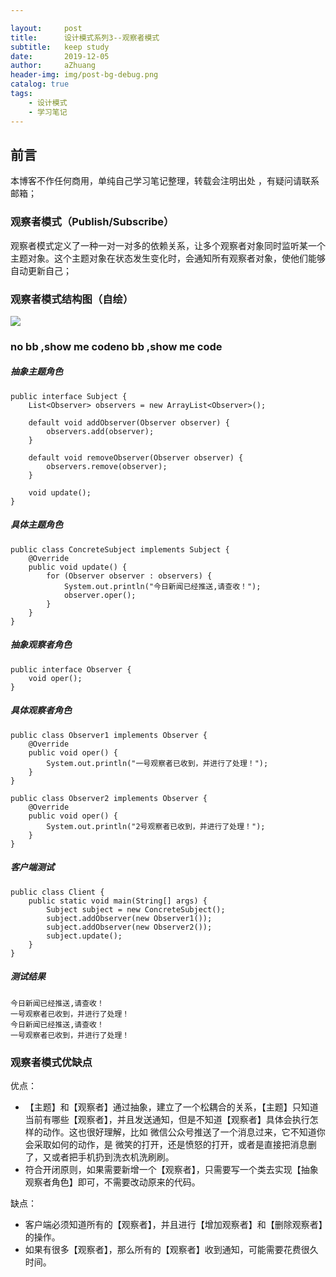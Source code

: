 ```yaml
---

layout:     post
title:      设计模式系列3--观察者模式
subtitle:   keep study
date:       2019-12-05
author:     aZhuang
header-img: img/post-bg-debug.png
catalog: true
tags:
    - 设计模式
    - 学习笔记
---
```


## 前言
本博客不作任何商用，单纯自己学习笔记整理，转载会注明出处 ，有疑问请联系邮箱；

### 观察者模式（Publish/Subscribe）
观察者模式定义了一种一对一对多的依赖关系，让多个观察者对象同时监听某一个主题对象。这个主题对象在状态发生变化时，会通知所有观察者对象，使他们能够自动更新自己；

### 观察者模式结构图（自绘）

![](C:\Users\Lenovo\Documents\观察者模式通用角色结构图.png)

### no bb ,show me codeno bb ,show me code

##### 抽象主题角色

```
public interface Subject {
    List<Observer> observers = new ArrayList<Observer>();

    default void addObserver(Observer observer) {
        observers.add(observer);
    }

    default void removeObserver(Observer observer) {
        observers.remove(observer);
    }

    void update();
}
```

##### 具体主题角色

```
public class ConcreteSubject implements Subject {
    @Override
    public void update() {
        for (Observer observer : observers) {
            System.out.println("今日新闻已经推送,请查收！");
            observer.oper();
        }
    }
}
```

##### 抽象观察者角色

```
public interface Observer {
    void oper();
}
```

##### 具体观察者角色

```
public class Observer1 implements Observer {
    @Override
    public void oper() {
        System.out.println("一号观察者已收到，并进行了处理！");
    }
}
```

```
public class Observer2 implements Observer {
    @Override
    public void oper() {
        System.out.println("2号观察者已收到，并进行了处理！");
    }
}
```

##### 客户端测试

```
public class Client {
    public static void main(String[] args) {
        Subject subject = new ConcreteSubject();
        subject.addObserver(new Observer1());
        subject.addObserver(new Observer2());
        subject.update();
    }
}
```

##### 测试结果

```
今日新闻已经推送,请查收！
一号观察者已收到，并进行了处理！
今日新闻已经推送,请查收！
一号观察者已收到，并进行了处理！
```

### 观察者模式优缺点

优点：

- 【主题】和【观察者】通过抽象，建立了一个松耦合的关系，【主题】只知道当前有哪些【观察者】，并且发送通知，但是不知道【观察者】具体会执行怎样的动作。这也很好理解，比如 微信公众号推送了一个消息过来，它不知道你会采取如何的动作，是 微笑的打开，还是愤怒的打开，或者是直接把消息删了，又或者把手机扔到洗衣机洗刷刷。
- 符合开闭原则，如果需要新增一个【观察者】，只需要写一个类去实现【抽象观察者角色】即可，不需要改动原来的代码。

缺点：

- 客户端必须知道所有的【观察者】，并且进行【增加观察者】和【删除观察者】的操作。
- 如果有很多【观察者】，那么所有的【观察者】收到通知，可能需要花费很久时间。